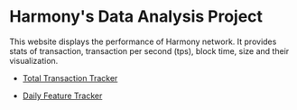 # Harmony's Data Analysis Project 
This website displays the performance of Harmony network. It provides stats of transaction, transaction per second (tps), block time, size and their visualization.

- [Total Transaction Tracker](https://harmony-one.github.io/harmony-log-analysis/notebooks/transactions/)

- [Daily Feature Tracker](https://harmony-one.github.io/harmony-log-analysis/notebooks/explorer_mini_logs/)


